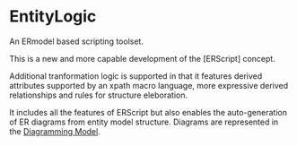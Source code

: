 # EntityLogic
An ERmodel based scripting toolset. 

This is a new and more capable development of the [ERScript] concept.

Additional tranformation logic is supported in that 
it features derived attributes supported by an xpath macro language, more expressive derived relationships and rules for structure eleboration.

It includes all the features of ERScript but also enables the auto-generation of ER diagrams from entity model structure. Diagrams are represented in the
[Diagramming Model](www.github.com/JohnWCartmell/DiagrammingLogicModel).
